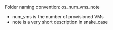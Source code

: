 
Folder naming convention:
os_num_vms_note
 * num_vms is the number of provisioned VMs
 * note is a very short description in snake_case


